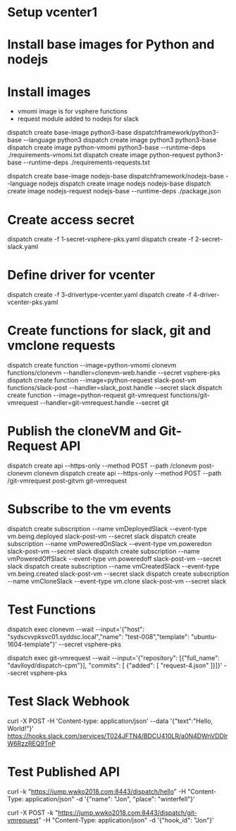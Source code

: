 # Setup vcenter1

# Install base images for Python and nodejs

# Install images
- vmomi image is for vsphere functions
- request module added to nodejs for slack

dispatch create base-image python3-base dispatchframework/python3-base --language python3
dispatch create image python3 python3-base
dispatch create image python-vmomi python3-base --runtime-deps ./requirements-vmomi.txt
dispatch create image python-request python3-base --runtime-deps ./requirements-requests.txt

dispatch create base-image nodejs-base dispatchframework/nodejs-base --language nodejs
dispatch create image nodejs nodejs-base
dispatch create image nodejs-request nodejs-base --runtime-deps ./package.json

# Create access secret
dispatch create -f 1-secret-vsphere-pks.yaml
dispatch create -f 2-secret-slack.yaml


# Define driver for vcenter
dispatch create -f 3-drivertype-vcenter.yaml
dispatch create -f 4-driver-vcenter-pks.yaml

# Create functions for slack, git and vmclone requests

dispatch create function --image=python-vmomi clonevm functions/clonevm --handler=clonevm-web.handle --secret vsphere-pks
dispatch create function --image=python-request slack-post-vm functions/slack-post --handler=slack_post.handle --secret slack
dispatch create function --image=python-request git-vmrequest functions/git-vmrequest --handler=git-vmrequest.handle --secret git

# Publish the cloneVM and Git-Request API

dispatch create api --https-only --method POST --path /clonevm post-clonevm clonevm
dispatch create api --https-only --method POST --path /git-vmrequest post-gitvm git-vmrequest

# Subscribe to the vm events

dispatch create subscription --name vmDeployedSlack --event-type vm.being.deployed slack-post-vm --secret slack
dispatch create subscription --name vmPoweredOnSlack --event-type vm.poweredon slack-post-vm --secret slack
dispatch create subscription --name vmPoweredOffSlack --event-type vm.poweredoff slack-post-vm --secret slack
dispatch create subscription --name vmCreatedSlack --event-type vm.being.created slack-post-vm --secret slack
dispatch create subscription --name vmCloneSlack --event-type vm.clone slack-post-vm  --secret slack



# Test Functions

dispatch exec clonevm --wait --input='{"host": "sydscvvpksvc01.syddsc.local","name": "test-008","template": "ubuntu-1604-template"}' --secret vsphere-pks

dispatch exec git-vmrequest --wait --input='{"repository": [{"full_name": "davlloyd/dispatch-cpm"}], "commits": [ {"added": [ "request-4.json" ]}]}' --secret vsphere-pks


# Test Slack Webhook


curl -X POST -H 'Content-type: application/json' --data '{"text":"Hello, World!"}' https://hooks.slack.com/services/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

# Test Published API

curl -k "https://jump.wwko2018.com:8443/dispatch/hello" -H "Content-Type: application/json" -d '{"name": "Jon", "place": "winterfell"}'


curl -X POST -k "https://jump.wwko2018.com:8443/dispatch/git-vmrequest" -H "Content-Type: application/json" -d '{"hook_id": "Jon"}'


